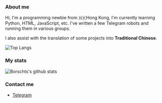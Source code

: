 ### About me

Hi, I'm a programming newbie from 🇭🇰Hong Kong, I'm currently learning Python, HTML, JavaScript, etc. I've written a few Telegram robots and running them in various groups.

I also assist with the translation of some projects into **Traditional Chinese**.

![Top Langs](https://github-readme-stats.vercel.app/api/top-langs/?username=Borschts)

### My stats

![Borschts's github stats](https://github-readme-stats.vercel.app/api?username=Borschts&show_icons=true&icon_color=E0F63F&bg_color=30,57AECE,36F4FF&title_color=fff&text_color=fff)

### Contact me

- [Telegram](https://t.me/Shinomiya_Kaguya_TG)
